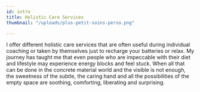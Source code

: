 ```yaml
---
id: intro
title: Holistic Care Services
thumbnail: "/uploads/plus-petit-soins-perso.png"

---
```

I offer different holistic care services that are often useful during individual coaching or taken by themselves just to recharge your batteries or relax. My journey has taught me that even people who are impeccable with their diet and lifestyle may experience energy blocks and feel stuck. When all that can be done in the concrete material world and the visible is not enough, the sweetness of the subtle, the caring hand and all the possibilities of the empty space are soothing, comforting, liberating and surprising.